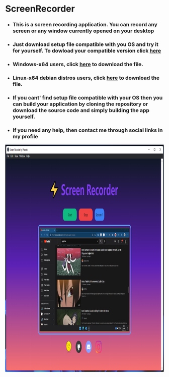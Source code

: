 # ScreenRecorder
- ### This is a screen recording application. You can record any screen or any window currently opened on your desktop
- ### Just download setup file compatible with you OS and try it for yourself. To dowload your compatible version click [here](https://github.com/prateek332/ScreenRecorder/releases)
- ### Windows-x64 users, click [here](https://github.com/prateek332/ScreenRecorder/releases/download/v1.0/screenrecorder-1.0.0.Setup.exe) to download the file.
- ### Linux-x64 debian distros users, click [here](https://github.com/prateek332/ScreenRecorder/releases/download/v1.0/screenrecorder_1.0.0_amd64.deb) to download the file.
- ### If you cant' find setup file compatible with your OS then you can build your application by cloning the repository or download the source code and simply building the app yourself.
- ### If you need any help, then contact me through social links in my profile
<p align="center">
  <img width="1280" height="720" src="app.png">
</p>
